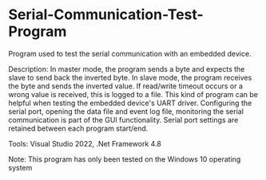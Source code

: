 # Serial-Communication-Test-Program
Program used to test the serial communication with an embedded device.

Description: In master mode, the program sends a byte and expects the slave to send back the inverted byte.
In slave mode, the program receives the byte and sends the inverted value. If read/write timeout occurs or 
a wrong value is received, this is logged to a file. This kind of program can be helpful when testing the 
embedded device's UART driver. Configuring the serial port, opening the data file and event log file, 
monitoring the serial communication is part of the GUI functionality. Serial port settings are retained
between each program start/end.

Tools: Visual Studio 2022, .Net Framework 4.8

Note: This program has only been tested on the Windows 10 operating system
